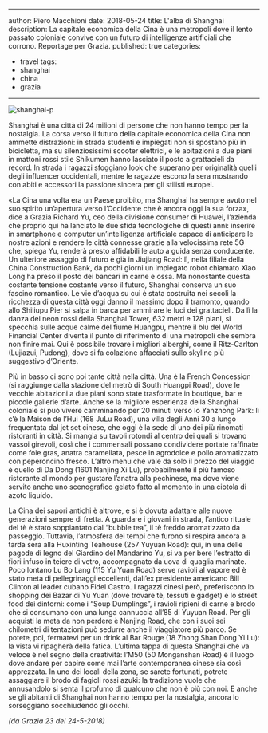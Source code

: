 
---
author: Piero Macchioni
date: 2018-05-24
title: L'alba di Shanghai
description: La capitale economica della Cina è una metropoli dove il lento passato coloniale convive con un futuro di intelligenze artificiali che corrono. Reportage per Grazia.
published: true
categories:
- travel
tags:
- shanghai
- china
- grazia
---

![shanghai-p](/images/vault/shanghai-p.jpg)

Shanghai è una città di 24 milioni di persone che non hanno tempo per la nostalgia. La corsa verso il futuro della capitale economica della Cina non ammette distrazioni: in strada studenti e impiegati non si spostano più in bicicletta, ma su silenziosissimi scooter elettrici, e le abitazioni a due piani in mattoni rossi stile Shikumen hanno lasciato il posto a grattacieli da record. In strada i ragazzi sfoggiano look che superano per originalità quelli degli influencer occidentali, mentre le ragazze escono la sera mostrando con abiti e accessori la passione sincera per gli stilisti europei. 

«La Cina una volta era un Paese proibito, ma Shanghai ha sempre avuto nel suo spirito un’apertura verso l’Occidente che è ancora oggi la sua forza», dice a Grazia Richard Yu, ceo della divisione consumer di Huawei, l’azienda che proprio qui ha lanciato le due sfida tecnologiche di questi anni: inserire in smartphone e computer un’intelligenza artificiale capace di anticipare le nostre azioni e rendere le città connesse grazie alla velocissima rete 5G che, spiega Yu, renderà presto affidabili le auto a guida senza conducente. Un ulteriore assaggio di futuro è già in Jiujiang Road: lì, nella filiale della China Construction Bank, da pochi giorni un impiegato robot chiamato Xiao Long ha preso il posto dei bancari in carne e ossa.
Ma nonostante questa costante tensione costante verso il futuro, Shanghai conserva un suo fascino romantico. Le vie d’acqua su cui è stata costruita nei secoli la ricchezza di questa città oggi danno il massimo dopo il tramonto, quando allo Shiliupu Pier si salpa in barca per ammirare le luci dei grattacieli. Da lì la danza dei neon rossi della Shanghai Tower, 632 metri e 128 piani,  si specchia sulle acque calme del fiume Huangpu, mentre il blu del World Financial Center diventa il punto di riferimento di una metropoli che sembra non finire mai. Qui è possibile trovare i migliori alberghi, come il Ritz-Carlton (Lujiazui, Pudong), dove si fa colazione affacciati sullo skyline più suggestivo d’Oriente. 

Più in basso ci sono poi tante città nella città. Una è la French Concession (si raggiunge dalla stazione del metrò di South Huangpi Road), dove le vecchie abitazioni a due piani sono state trasformate in boutique, bar e piccole gallerie d’arte. Anche se la migliore esperienza della Shanghai coloniale si può vivere camminando per 20 minuti verso lo Yanzhong Park: lì c’è la Maison de l’Hui (168 JuLu Road), una villa degli Anni 30 a lungo frequentata dal jet set cinese, che oggi è la sede di uno dei più rinomati ristoranti in città. Si mangia su tavoli rotondi al centro dei quali si trovano vassoi girevoli, così che i commensali possano condividere portate raffinate come foie gras, anatra caramellata, pesce in agrodolce e pollo aromatizzato con peperoncino fresco.
L’altro menu che vale da solo il prezzo del viaggio è quello di Da Dong (1601 Nanjing Xi Lu), probabilmente il più famoso ristorante al mondo per gustare l’anatra alla pechinese, ma dove viene servito anche uno scenografico gelato fatto al momento in una ciotola di azoto liquido.

La Cina dei sapori antichi è altrove, e si è dovuta adattare alle nuove generazioni sempre di fretta. A guardare i giovani in strada, l’antico rituale del tè è stato soppiantato dal “bubble tea”, il tè freddo aromatizzato da passeggio. Tuttavia, l’atmosfera dei tempi che furono si respira ancora a tarda sera alla Huxinting Teahouse (257 Yuyuan Road): qui, in una delle pagode di legno del Giardino del Mandarino Yu, si va per bere l’estratto di fiori infuso in teiere di vetro, accompagnato da uova di quaglia marinate. Poco lontano Lu Bo Lang (115 Yu Yuan Road) serve ravioli al vapore ed è stato meta di pellegrinaggi eccellenti, dall’ex presidente americano Bill Clinton al leader cubano Fidel Castro. I ragazzi cinesi però, preferiscono lo shopping dei Bazar di Yu Yuan (dove trovare tè, tessuti e gadget) e lo street food dei dintorni: come i “Soup Dumplings”, i ravioli ripieni di carne e brodo che si consumano con una lunga cannuccia all’85 di Yuyuan Road. Per gli acquisti la meta da non perdere è Nanjing Road, che con i suoi sei chilometri di tentazioni può sedurre anche il viaggiatore più parco. Se potete, poi, fermatevi per un drink al Bar Rouge (18 Zhong Shan Dong Yi Lu): la vista vi ripagherà della fatica.
L’ultima tappa di questa Shanghai che va veloce è nel segno della creatività: l’M50 (50 Monganshan Road) è il luogo dove andare per capire come mai l’arte contemporanea cinese sia così apprezzata. In uno dei locali della zona, se sarete fortunati, potrete assaggiare il brodo di fagioli rossi azuki: la tradizione vuole che annusandolo si senta il profumo di qualcuno che non è più con noi. E anche se gli abitanti di Shanghai non hanno tempo per la nostalgia, ancora lo sorseggiano socchiudendo gli occhi.


<a class="fa fa-newspaper-o"></a><em> (da Grazia 23 del 24-5-2018)</em>
